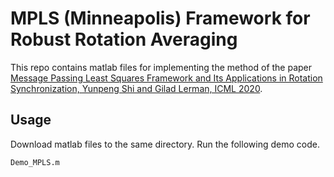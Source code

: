 # MPLS (Minneapolis) Framework for Robust Rotation Averaging

This repo contains matlab files for implementing the method of the paper
[Message Passing Least Squares Framework and Its Applications in Rotation Synchronization, Yunpeng Shi and Gilad Lerman, ICML 2020](https://arxiv.org/pdf/2007.13638.pdf).

## Usage
Download matlab files to the same directory. Run the following demo code.
```
Demo_MPLS.m
```

